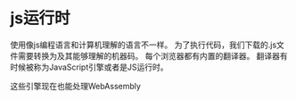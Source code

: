 # js运行时
使用像js编程语言和计算机理解的语言不一样。
为了执行代码，我们下载的.js文件需要转换为及其能够理解的机器码。
每个浏览器都有内置的翻译器。
翻译器有时候被称为JavaScript引擎或者是JS运行时。

这些引擎现在也能处理WebAssembly
